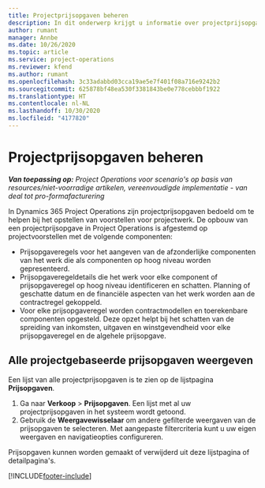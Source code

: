 ```yaml
---
title: Projectprijsopgaven beheren
description: In dit onderwerp krijgt u informatie over projectprijsopgaven.
author: rumant
manager: Annbe
ms.date: 10/26/2020
ms.topic: article
ms.service: project-operations
ms.reviewer: kfend
ms.author: rumant
ms.openlocfilehash: 3c33adabbd03cca19ae5e7f401f08a716e9242b2
ms.sourcegitcommit: 625878bf48ea530f3381843be0e778cebbbf1922
ms.translationtype: HT
ms.contentlocale: nl-NL
ms.lasthandoff: 10/30/2020
ms.locfileid: "4177820"
---
```

# <a name="manage-project-quotes"></a>Projectprijsopgaven beheren

_**Van toepassing op:** Project Operations voor scenario's op basis van resources/niet-voorradige artikelen, vereenvoudigde implementatie - van deal tot pro-formafacturering_

In Dynamics 365 Project Operations zijn projectprijsopgaven bedoeld om te helpen bij het opstellen van voorstellen voor projectwerk. De opbouw van een projectprijsopgave in Project Operations is afgestemd op projectvoorstellen met de volgende componenten:

  - Prijsopgaveregels voor het aangeven van de afzonderlijke componenten van het werk die als componenten op hoog niveau worden gepresenteerd.
  - Prijsopgaveregeldetails die het werk voor elke component of prijsopgaveregel op hoog niveau identificeren en schatten. Planning of geschatte datum en de financiële aspecten van het werk worden aan de contractregel gekoppeld.
  - Voor elke prijsopgaveregel worden contractmodellen en toerekenbare componenten opgesteld. Deze opzet helpt bij het schatten van de spreiding van inkomsten, uitgaven en winstgevendheid voor elke prijsopgaveregel en de algehele prijsopgave.

## <a name="view-all-project-based-quotes"></a>Alle projectgebaseerde prijsopgaven weergeven

Een lijst van alle projectprijsopgaven is te zien op de lijstpagina **Prijsopgaven**. 

1. Ga naar **Verkoop** > **Prijsopgaven**. Een lijst met al uw projectprijsopgaven in het systeem wordt getoond. 
2. Gebruik de **Weergavewisselaar** om andere gefilterde weergaven van de prijsopgaven te selecteren. Met aangepaste filtercriteria kunt u uw eigen weergaven en navigatieopties configureren.

Prijsopgaven kunnen worden gemaakt of verwijderd uit deze lijstpagina of detailpagina's.


[!INCLUDE[footer-include](../../includes/footer-banner.md)]